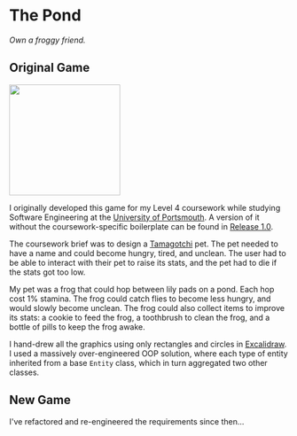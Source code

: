 # The Pond
*Own a froggy friend.*

## Original Game

<!-- ![Screenshot of the original game.](https://github.com/user-attachments/assets/be91bc6c-92e8-4e23-ad77-76dfab184f77) -->

<img src="https://github.com/user-attachments/assets/be91bc6c-92e8-4e23-ad77-76dfab184f77" width="200">

I originally developed this game for my Level 4 coursework while studying Software Engineering at the [University of Portsmouth](https://www.port.ac.uk/). A version of it without the coursework-specific boilerplate can be found in [Release 1.0](https://github.com/Omega0x013/the-pond/releases/tag/1.0).

The coursework brief was to design a [Tamagotchi](https://en.wikipedia.org/wiki/Tamagotchi) pet. The pet needed to have a name and could become hungry, tired, and unclean. The user had to be able to interact with their pet to raise its stats, and the pet had to die if the stats got too low.

My pet was a frog that could hop between lily pads on a pond. Each hop cost 1% stamina. The frog could catch flies to become less hungry, and would slowly become unclean. The frog could also collect items to improve its stats: a cookie to feed the frog, a toothbrush to clean the frog, and a bottle of pills to keep the frog awake.

I hand-drew all the graphics using only rectangles and circles in [Excalidraw](https://excalidraw.com/). I used a massively over-engineered OOP solution, where each type of entity inherited from a base `Entity` class, which in turn aggregated two other classes.

## New Game

I've refactored and re-engineered the requirements since then...
